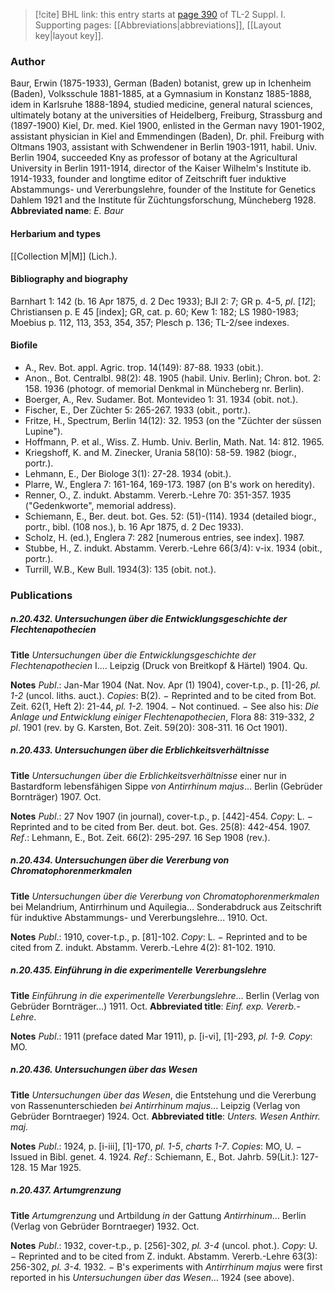> [!cite] BHL link: this entry starts at [page 390](https://www.biodiversitylibrary.org/page/33265117) of TL-2 Suppl. I.
> Supporting pages: [[Abbreviations|abbreviations]], [[Layout key|layout key]].

### Author

Baur, Erwin (1875-1933), German (Baden) botanist, grew up in Ichenheim (Baden), Volksschule 1881-1885, at a Gymnasium in Konstanz 1885-1888, idem in Karlsruhe 1888-1894, studied medicine, general natural sciences, ultimately botany at the universities of Heidelberg, Freiburg, Strassburg and (1897-1900) Kiel, Dr. med. Kiel 1900, enlisted in the German navy 1901-1902, assistant physician in Kiel and Emmendingen (Baden), Dr. phil. Freiburg with Oltmans 1903, assistant with Schwendener in Berlin 1903-1911, habil. Univ. Berlin 1904, succeeded Kny as professor of botany at the Agricultural University in Berlin 1911-1914, director of the Kaiser Wilhelm's Institute ib. 1914-1933, founder and longtime editor of Zeitschrift fuer induktive Abstammungs- und Vererbungslehre, founder of the Institute for Genetics Dahlem 1921 and the Institute für Züchtungsforschung, Müncheberg 1928. 
**Abbreviated name**: *E. Baur*

#### Herbarium and types

[[Collection M|M]] (Lich.).

#### Bibliography and biography

Barnhart 1: 142 (b. 16 Apr 1875, d. 2 Dec 1933); BJI 2: 7; GR p. 4-5, *pl*. \[*12*\]; Christiansen p. E 45 \[index\]; GR, cat. p. 60; Kew 1: 182; LS 1980-1983; Moebius p. 112, 113, 353, 354, 357; Plesch p. 136; TL-2/see indexes.

#### Biofile

- A., Rev. Bot. appl. Agric. trop. 14(149): 87-88. 1933 (obit.).
- Anon., Bot. Centralbl. 98(2): 48. 1905 (habil. Univ. Berlin); Chron. bot. 2: 158. 1936 (photogr. of memorial Denkmal in Müncheberg nr. Berlin).
- Boerger, A., Rev. Sudamer. Bot. Montevideo 1: 31. 1934 (obit. not.).
- Fischer, E., Der Züchter 5: 265-267. 1933 (obit., portr.).
- Fritze, H., Spectrum, Berlin 14(12): 32. 1953 (on the "Züchter der süssen Lupine").
- Hoffmann, P. et al., Wiss. Z. Humb. Univ. Berlin, Math. Nat. 14: 812. 1965.
- Kriegshoff, K. and M. Zinecker, Urania 58(10): 58-59. 1982 (biogr., portr.).
- Lehmann, E., Der Biologe 3(1): 27-28. 1934 (obit.).
- Plarre, W., Englera 7: 161-164, 169-173. 1987 (on B's work on heredity).
- Renner, O., Z. indukt. Abstamm. Vererb.-Lehre 70: 351-357. 1935 ("Gedenkworte", memorial address).
- Schiemann, E., Ber. deut. bot. Ges. 52: (51)-(114). 1934 (detailed biogr., portr., bibl. (108 nos.), b. 16 Apr 1875, d. 2 Dec 1933).
- Scholz, H. (ed.), Englera 7: 282 \[numerous entries, see index\]. 1987.
- Stubbe, H., Z. indukt. Abstamm. Vererb.-Lehre 66(3/4): v-ix. 1934 (obit., portr.).
- Turrill, W.B., Kew Bull. 1934(3): 135 (obit. not.).

### Publications

##### n.20.432. Untersuchungen über die Entwicklungsgeschichte der Flechtenapothecien

**Title**
*Untersuchungen über die Entwicklungsgeschichte der Flechtenapothecien* I.... Leipzig (Druck von Breitkopf & Härtel) 1904. Qu.

**Notes**
*Publ*.: Jan-Mar 1904 (Nat. Nov. Apr (1) 1904), cover-t.p., p. \[1\]-26, *pl. 1-2* (uncol. liths. auct.).
*Copies*: B(2). − Reprinted and to be cited from Bot. Zeit. 62(1, Heft 2): 21-44, *pl. 1-2.* 1904. − Not continued. − See also his: *Die Anlage und Entwicklung einiger Flechtenapothecien*, Flora 88: 319-332, *2 pl*. 1901 (rev. by G. Karsten, Bot. Zeit. 59(20): 308-311. 16 Oct 1901).

##### n.20.433. Untersuchungen über die Erblichkeitsverhältnisse

**Title**
*Untersuchungen über die Erblichkeitsverhältnisse* einer nur in Bastardform lebensfähigen Sippe *von Antirrhinum majus*... Berlin (Gebrüder Bornträger) 1907. Oct.

**Notes**
*Publ*.: 27 Nov 1907 (in journal), cover-t.p., p. \[442\]-454. *Copy*: L. − Reprinted and to be cited from Ber. deut. bot. Ges. 25(8): 442-454. 1907.
*Ref*.: Lehmann, E., Bot. Zeit. 66(2): 295-297. 16 Sep 1908 (rev.).

##### n.20.434. Untersuchungen über die Vererbung von Chromatophorenmerkmalen

**Title**
*Untersuchungen über die Vererbung von Chromatophorenmerkmalen* bei Melandrium, Antirrhinum und Aquilegia... Sonderabdruck aus Zeitschrift für induktive Abstammungs- und Vererbungslehre... 1910. Oct.

**Notes**
*Publ*.: 1910, cover-t.p., p. \[81\]-102. *Copy*: L. − Reprinted and to be cited from Z. indukt. Abstamm. Vererb.-Lehre 4(2): 81-102. 1910.

##### n.20.435. Einführung in die experimentelle Vererbungslehre

**Title**
*Einführung in die experimentelle Vererbungslehre*... Berlin (Verlag von Gebrüder Bornträger...) 1911. Oct.
**Abbreviated title**: *Einf. exp. Vererb.-Lehre*.

**Notes**
*Publ*.: 1911 (preface dated Mar 1911), p. \[i-vi\], \[1\]-293, *pl. 1-9.* *Copy*: MO.

##### n.20.436. Untersuchungen über das Wesen

**Title**
*Untersuchungen über das Wesen*, die Entstehung und die Vererbung von Rassenunterschieden *bei Antirrhinum majus*... Leipzig (Verlag von Gebrüder Borntraeger) 1924. Oct.
**Abbreviated title**: *Unters. Wesen Anthirr. maj.*

**Notes**
*Publ*.: 1924, p. \[i-iii\], \[1\]-170, *pl. 1-5*, *charts 1-7*. *Copies*: MO, U. − Issued in Bibl. genet. 4. 1924.
*Ref*.: Schiemann, E., Bot. Jahrb. 59(Lit.): 127-128. 15 Mar 1925.

##### n.20.437. Artumgrenzung

**Title**
*Artumgrenzung* und Artbildung *in* der Gattung *Antirrhinum*... Berlin (Verlag von Gebrüder Borntraeger) 1932. Oct.

**Notes**
*Publ*.: 1932, cover-t.p., p. \[256\]-302, *pl. 3-4* (uncol. phot.). *Copy*: U. − Reprinted and to be cited from Z. indukt. Abstamm. Vererb.-Lehre 63(3): 256-302, *pl. 3-4.* 1932. − B's experiments with *Antirrhinum majus* were first reported in his *Untersuchungen über das Wesen*... 1924 (see above).

